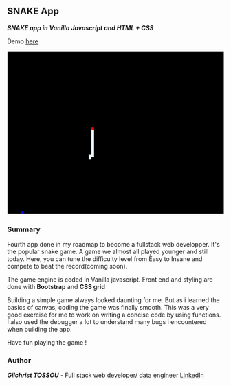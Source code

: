 ## SNAKE App

**_SNAKE app in Vanilla Javascript and HTML + CSS_**

Demo [here](http://mastermind-snake.herokuapp.com/)

![SNAKE app](./img/example.PNG)

### Summary

Fourth app done in my roadmap to become a fullstack web developper.
It's the popular snake game. A game we almost all played younger and still today. 
Here, you can tune the difficulty level from Easy to Insane  and compete to beat the record(coming soon).

The game engine is coded in Vanilla javascript. Front end and styling are done with **Bootstrap** and **CSS grid** 

Building a simple game always looked daunting for me. But as i learned the basics of canvas, coding the game was finally smooth.
This was a very good exercise for me to work on writing a concise code by using functions. I also used the debugger a lot to understand many bugs i encountered when building the app.

Have fun playing the game !

### Author

**_Gilchrist TOSSOU_** - Full stack web developer/ data engineer [LinkedIn](https://linkedin.com/in/gilchrist-tossou-a9663743/)


